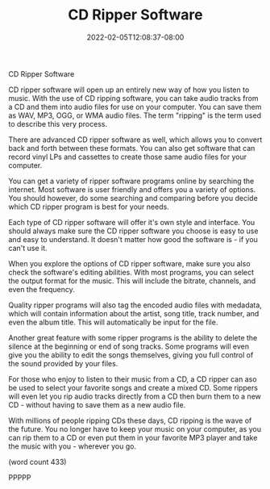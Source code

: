 ﻿---
title: "CD Ripper Software"
date: 2022-02-05T12:08:37-08:00
description: "CD duplication Tips for Web Success"
featured_image: "/images/CD duplication.jpg"
tags: ["CD duplication"]
---

CD Ripper Software

CD ripper software will open up an entirely new
way of how you listen to music.  With the use of
CD ripping software, you can take audio tracks
from a CD and them into audio files for use on
your computer.  You can save them as WAV, MP3, OGG,
or WMA audio files.  The term "ripping" is the 
term used to describe this very process.

There are advanced CD ripper software as well, 
which allows you to convert back and forth between
these formats.  You can also get software that 
can record vinyl LPs and cassettes to create those
same audio files for your computer.

You can get a variety of ripper software programs
online by searching the internet.  Most software
is user friendly and offers you a variety of
options.  You should however, do some searching
and comparing before you decide which CD ripper
program is best for your needs.

Each type of CD ripper software will offer it's
own style and interface.  You should always make
sure the CD ripper software you choose is easy
to use and easy to understand.  It doesn't matter
how good the software is - if you can't use it.

When you explore the options of CD ripper software,
make sure you also check the software's editing
abilities.  With most programs, you can select
the output format for the music.  This will
include the bitrate, channels, and even the
frequency.  

Quality ripper programs will also tag the 
encoded audio files with medadata, which will
contain information about the artist, song title,
track number, and even the album title.  This
will automatically be input for the file.  

Another great feature with some ripper programs
is the ability to delete the silence at the
beginning or end of song tracks.  Some programs
will even give you the ability to edit the
songs themselves, giving you full control of
the sound provided by your files.

For those who enjoy to listen to their music 
from a CD, a CD ripper can aso be used to
select your favorite songs and create a mixed
CD.  Some rippers will even let you rip audio
tracks directly from a CD then burn them to a
new CD - without having to save them as a new
audio file.

With millions of people ripping CDs these days,
CD ripping is the wave of the future.  You no
longer have to keep your music on your computer,
as you can rip them to a CD or even put them
in your favorite MP3 player and take the music
with you - wherever you go.

(word count 433)

PPPPP
